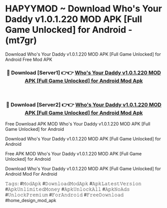 # HAPYYMOD ~ Download Who's Your Daddy v1.0.1.220 MOD APK [Full Game Unlocked] for Android - (mt7gr)
Download Who's Your Daddy v1.0.1.220 MOD APK [Full Game Unlocked] for Android Free Mod APK

<div align="center">
<h3>🔴 Download [Server1] 👉👉 <a href="https://apk-comot.site?title=Who's_Your_Daddy_v1.0.1.220_MOD_APK_[Full_Game_Unlocked]_for_Android">Who's Your Daddy v1.0.1.220 MOD APK [Full Game Unlocked] for Android Mod Apk</a></h3><br>

<h3>🔴 Download [Server2] 👉👉 <a href="https://apk-comot.site?title=Who's_Your_Daddy_v1.0.1.220_MOD_APK_[Full_Game_Unlocked]_for_Android">Who's Your Daddy v1.0.1.220 MOD APK [Full Game Unlocked] for Android Mod Apk</a></h3>
</div>


Free Download APK MOD Who's Your Daddy v1.0.1.220 MOD APK [Full Game Unlocked] for Android

Download Who's Your Daddy v1.0.1.220 MOD APK [Full Game Unlocked] for Android 

Free APK MOD Who's Your Daddy v1.0.1.220 MOD APK [Full Game Unlocked] for Android 

Download Who's Your Daddy v1.0.1.220 MOD APK [Full Game Unlocked] for Android Mod For Android

𝚃𝚊𝚐𝚜: #𝙼𝚘𝚍𝙰𝚙𝚔 #𝙳𝚘𝚠𝚗𝚕𝚘𝚊𝚍𝙼𝚘𝚍𝙰𝚙𝚔 #𝙰𝚙𝚔𝙻𝚊𝚝𝚎𝚜𝚝𝚅𝚎𝚛𝚜𝚒𝚘𝚗 #𝙰𝚙𝚔𝚄𝚗𝚕𝚒𝚖𝚒𝚝𝚎𝚍𝙼𝚘𝚗𝚎𝚢 #𝙰𝚙𝚔𝚄𝚗𝚕𝚘𝚌𝚔𝙰𝚕𝚕 #𝙰𝚙𝚔𝙽𝚘𝙰𝚍𝚜 #𝚄𝚗𝚕𝚘𝚌𝚔𝙿𝚛𝚎𝚖𝚒𝚞𝚖 #𝙵𝚘𝚛𝙰𝚗𝚍𝚛𝚘𝚒𝚍 #𝙵𝚛𝚎𝚎𝙳𝚘𝚠𝚗𝚕𝚘𝚊𝚍 #home_design_mod_apk